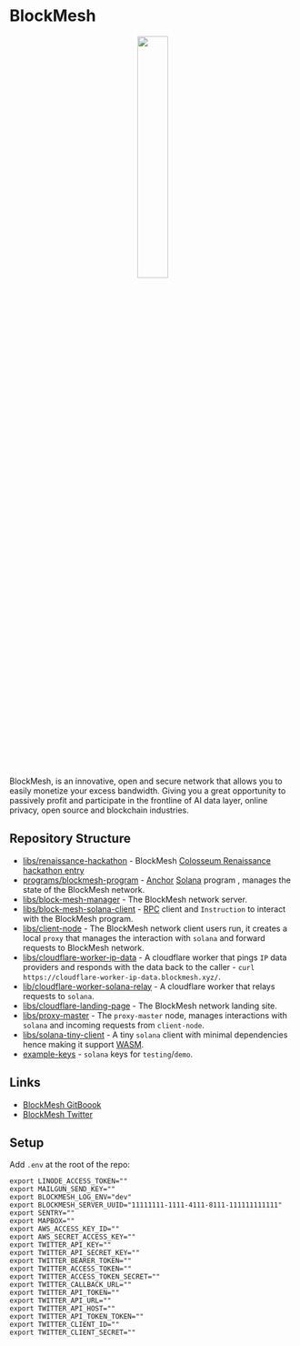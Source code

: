 # BlockMesh

<p align="center" width="100%">
    <img width="33%" src="https://imagedelivery.net/3RKw_J_fJQ_4KpJP3_YgXA/e4f3cdc0-c2ba-442d-3e48-e2f31c0dc100/public"> 
</p>

BlockMesh, is an innovative, open and secure network that allows you to easily monetize your excess bandwidth.
Giving you a great opportunity to passively profit and participate in the frontline of AI data layer, online privacy,
open source and blockchain industries.

## Repository Structure

* [libs/renaissance-hackathon](libs/renaissance-hackathon) -
  BlockMesh [Colosseum Renaissance hackathon entry](https://www.colosseum.org/renaissance)
* [programs/blockmesh-program](programs/blockmesh-program/) - [Anchor](https://www.anchor-lang.com/)
  [Solana](https://solana.com/) program , manages the state of the BlockMesh network.
* [libs/block-mesh-manager](libs/block-mesh-manager/) - The BlockMesh network server.
* [libs/block-mesh-solana-client](libs/block-mesh-solana-client/) - [RPC](https://solana.com/docs/rpc)
  client and `Instruction` to interact with the BlockMesh program.
* [libs/client-node](libs/client-node/) - The BlockMesh network client users run,
  it creates a local `proxy` that manages the interaction with `solana` and forward requests to BlockMesh network.
* [libs/cloudflare-worker-ip-data](libs/cloudflare-worker-ip-data/) - A cloudflare worker that pings `IP` data providers
  and responds with the data back to the caller - `curl https://cloudflare-worker-ip-data.blockmesh.xyz/`.
* [lib/cloudflare-worker-solana-relay](libs/cloudflare-worker-solana-relay/) - A cloudflare worker that relays requests
  to `solana`.
* [libs/cloudflare-landing-page](libs/cloudflare-landing-page) - The BlockMesh network landing site.
* [libs/proxy-master](libs/proxy-master/) - The `proxy-master` node,
  manages interactions with `solana` and incoming requests from `client-node`.
* [libs/solana-tiny-client](libs/solana-tiny-client/) - A tiny `solana` client with minimal dependencies
  hence making it support [WASM](https://webassembly.org/).
* [example-keys](example-keys/) - `solana` keys for `testing`/`demo`.

## Links

* [BlockMesh GitBoook](https://gitbook.blockmesh.xyz/)
* [BlockMesh Twitter](https://twitter.com/blockmesh_xyz)

## Setup

Add `.env` at the root of the repo:

```
export LINODE_ACCESS_TOKEN=""
export MAILGUN_SEND_KEY=""
export BLOCKMESH_LOG_ENV="dev"
export BLOCKMESH_SERVER_UUID="11111111-1111-4111-8111-111111111111"
export SENTRY=""
export MAPBOX=""
export AWS_ACCESS_KEY_ID=""
export AWS_SECRET_ACCESS_KEY=""
export TWITTER_API_KEY=""
export TWITTER_API_SECRET_KEY=""
export TWITTER_BEARER_TOKEN=""
export TWITTER_ACCESS_TOKEN=""
export TWITTER_ACCESS_TOKEN_SECRET=""
export TWITTER_CALLBACK_URL=""
export TWITTER_API_TOKEN=""
export TWITTER_API_URL=""
export TWITTER_API_HOST=""
export TWITTER_API_TOKEN_TOKEN=""
export TWITTER_CLIENT_ID=""
export TWITTER_CLIENT_SECRET=""
```